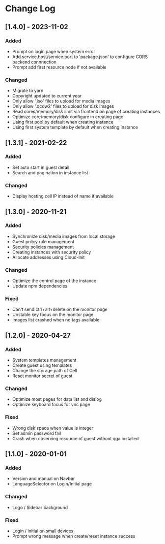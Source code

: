# Change Log

## [1.4.0] - 2023-11-02

### Added

- Prompt on login page when system error
- Add service.host/service.port to 'package.json' to configure CORS backend connnection
- Prompt add first resource node if not available

### Changed 

- Migrate to yarn
- Copyright updated to current year
- Only allow '.iso' files to upload for media images
- Only allow '.qcow2' files to upload for disk images
- Read cores/memory/disk limit via frontend on page of creating instances
- Optimize core/memory/disk configure in creating page
- Using first pool by default when creating instance
- Using first system template by default when creating instance

## [1.3.1] - 2021-02-22

### Added

- Set auto start in guest detail
- Search and pagination in instance list

### Changed

- Display hosting cell IP instead of name if available

## [1.3.0] - 2020-11-21

### Added

- Synchronize disk/media images from local storage
- Guest policy rule management
- Security policies management
- Creating instances with security policy
- Allocate addresses using Cloud-Init

### Changed

- Optimize the control page of the instance
- Update npm dependencies

### Fixed

- Can't send ctrl+alt+delete on the monitor page
- Unstable key focus on the monitor page
- Images list crashed when no tags available

## [1.2.0] - 2020-04-27

### Added

- System templates management
- Create guest using templates
- Change the storage path of Cell
- Reset monitor secret of guest

### Changed

- Optimize most pages for data list and dialog
- Optimize keyboard focus for vnc page

### Fixed

- Wrong disk space when value is integer
- Set admin password fail
- Crash when observing resource of guest without qga installed

## [1.1.0] - 2020-01-01

### Added

- Version and manual on Navbar
- LanguageSelector on Login/Initial page

### Changed

- Logo / Sidebar background

### Fixed

- Login / Initial on small devices
- Prompt wrong message when create/reset instance success
